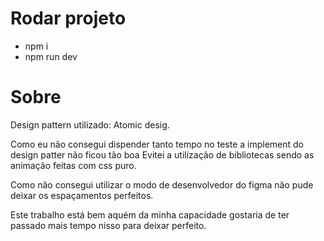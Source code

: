 # Rodar projeto 
   * npm i
   * npm run dev

# Sobre
   Design pattern utilizado: Atomic desig.

   Como eu  não consegui dispender tanto tempo no teste a implement do design patter não ficou tão boa 
   Evitei a utilização de bibliotecas sendo as animação feitas com css puro.

   Como não consegui utilizar o modo de desenvolvedor do figma não pude deixar os espaçamentos perfeitos.

   Este trabalho está bem aquém da minha capacidade gostaria de ter passado mais tempo nisso para deixar perfeito.


